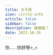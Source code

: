 ```yaml
---
title: 关于我
icon: circle-info
article: false
sidebar: false
description: 喵喵喵？
date: 2023-10-16
---
```


你......你好呀>_<
